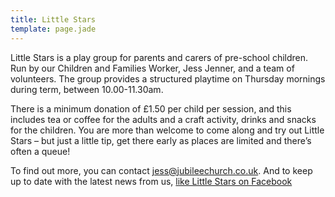 ```yaml
---
title: Little Stars
template: page.jade
---
```


Little Stars is a play group for parents and carers of pre-school children. Run by our Children and Families Worker, Jess Jenner, and a team of volunteers. The group provides a structured playtime on Thursday mornings during term, between 10.00-11.30am. 

There is a minimum donation of £1.50 per child per session, and this includes tea or coffee for the adults and a craft activity, drinks and snacks for the children.  You are more than welcome to come along and try out Little Stars – but just a little tip, get there early as places are limited and there’s often a queue! 

To find out more, you can contact <jess@jubileechurch.co.uk>. And to keep up to date with the latest news from us, [like Little Stars on Facebook](https://www.facebook.com/littlestarsbromley)
